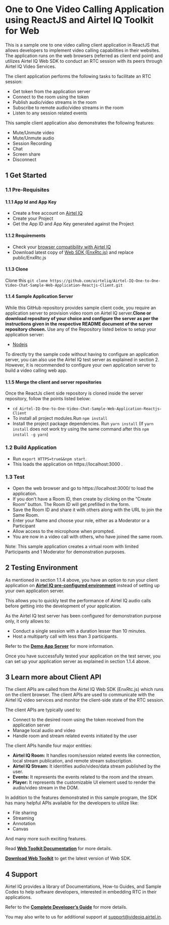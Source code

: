 # One to One Video Calling Application using ReactJS and Airtel IQ Toolkit for Web 

This is a sample one to one video calling client application in ReactJS that allows developers to implement video calling capabilities in their websites. The application runs on the web browsers (referred as client end point) and utilizes Airtel IQ Web SDK to conduct an RTC session with its peers through Airtel IQ Video Services. 

The client application performs the following tasks to facilitate an RTC session: 

* Get token from the application server 
* Connect to the room using the token 
* Publish audio/video streams in the room 
* Subscribe to remote audio/video streams in the room 
* Listen to any session related events

This sample client application also demonstrates the following features:

* Mute/Unmute video 
* Mute/Unmute audio 
* Session Recording 
* Chat 
* Screen share 
* Disconnect



## 1 Get Started

### 1.1 Pre-Requisites

#### 1.1.1 App Id and App Key

* Create a free account on [Airtel IQ](https://cpaasportal.videoiq.airtel.in/)  
* Create your Project
* Get the App ID and App Key generated against the Project


#### 1.1.2 Requirements

* Check your [browser compatibility with Airtel IQ](https://videoiq.airtel.in/developer/video/browser-compatibility-of-airteliq-video/) 
* Download latest copy of [Web SDK (EnxRtc.js)](https://developer.videoiq.airtel.in/wp-content/uploads/EnxRtc.js.v1.9.3.zip?ver=1.9.3)  and replace public/EnxRtc.js 

#### 1.1.3 Clone

Clone this ``` git clone https://github.com/airteliq/Airtel-IQ-One-to-One-Video-Chat-Sample-Web-Application-Reactjs-Client.git ```  

#### 1.1.4 Sample Application Server

While this GitHub repository provides sample client code, you require an application server to provision video room on Airtel IQ server.**Clone or download repository of your choice and configure the server as per the instructions given in the respective README document of the server repository chosen.** Use any of the Repository listed below to setup your application server: 

* [Nodejs](https://github.com/airteliq/Airtel-IQ-One-to-One-Video-Chat-Sample-Web-Application-NodeJs-Server)


To directly try the sample code without having to configure an application server, you can also use the Airtel IQ test server as explained in section 2. However, it is recommended to configure your own application server to build a video calling web app. 

#### 1.1.5 Merge the client and server repositories
Once the ReactJs client side repository is cloned inside the server repository, follow the points listed below:
* ``` cd Airtel-IQ-One-to-One-Video-Chat-Sample-Web-Application-Reactjs-Client ```
* To install all project modules.Run ``` npm install ```
* Install the project package dependencies. Run ```yarn install``` (If ```yarn install``` does not work try using the same command after this ```npm install -g yarn```)
 


### 1.2 Build Application  

* Run `export HTTPS=true&&npm start`. 
* This loads the application on https://localhost:3000 . 


### 1.3 Test 

* Open the web browser and go to https://localhost:3000/ to load the application.  
* If you don't have a Room ID, then create by clicking on the “Create Room” button. The Room ID will get prefilled in the form. 
* Save the Room ID and share it with others along with the URL to join the Same Room.  
* Enter your Name and choose your role, either as a Moderator or a Participant 
* Allow access to the microphone when prompted. 
* You are now in a video call with others, who have joined the same room. 

Note: This sample application creates a virtual room with limited Participants and 1 Moderator for demonstration purposes. 



## 2 Testing Environment

As mentioned in section 1.1.4 above, you have an option to run your client application on [**Airtel IQ pre-configured environment**](https://try.videoiq.airtel.in/) instead of setting up your own application server.  

This allows you to quickly test the performance of Airtel IQ audio calls before getting into the development of your application.  

As the Airtel IQ test server has been configured for demonstration purpose only, it only allows to: 

* Conduct a single session with a duration lesser than 10 minutes. 
* Host a multiparty call with less than 3 participants. 

Refer to the [**Demo App Server**](https://developer.videoiq.airtel.in/video/sample-code/#demo-app-server) for more information.   

Once you have successfully tested your application on the test server, you can set up your application server as explained in section 1.1.4 above. 



## 3 Learn more about Client API

The client APIs are called from the Airtel IQ Web SDK (EnxRtc.js) which runs on the client browser. The client APIs are used to communicate with the Airtel IQ video services and monitor the client-side state of the RTC session.  

The client APIs are typically used to: 

* Connect to the desired room using the token received from the application server 
* Manage local audio and video 
* Handle room and stream related events initiated by the user 

The client APIs handle four major entities: 

* **Airtel IQ Room:** It handles room/session related events like connection, local stream publication, and remote stream subscription. 
* **Airtel IQ Stream:** It identifies audio/video/data stream published by the user. 
* **Events:** It represents the events related to the room and the stream. 
* **Player:** It represents the customizable UI element used to render the audio/video stream in the DOM. 

In addition to the features demonstrated in this sample program, the SDK has many helpful APIs available for the developers to utilize like: 

* File sharing 
* Streaming 
* Annotation 
* Canvas 

And many more such exciting features. 

Read [**Web Toolkit Documentation**](https://videoiq.airtel.in/developer/video-api/client-api/web-toolkit/)  for more details.  

[**Download Web Toolkit**](https://developer.videoiq.airtel.in/wp-content/uploads/EnxRtc.js.v1.9.3.zip?ver=1.9.3) to get the latest version of Web SDK. 



## 4 Support

Airtel IQ provides a library of Documentations, How-to Guides, and Sample Codes to help software developers, interested in embedding RTC in their applications. 

Refer to the [**Complete Developer’s Guide**](https://developer.videoiq.airtel.in) for more details. 

You may also write to us for additional support at support@videoiq.airtel.in. 
